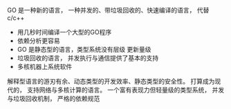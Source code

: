 [](https://github.com/astaxie/build-web-application-with-golang/blob/master/zh/01.0.md)
GO 是一种新的语言， 一种并发的、带垃圾回收的、快速编译的语言， 代替c/c++
- 用几秒时间编译一个大型的GO程序
- 依赖分析更容易
- GO 是静态型的语言，类型系统没有层级 更新量级
- 垃圾回收的语言， 并发执行与通信提供了基本的支持
- 多核机器上系统软件

解释型语言的游刃有余、动态类型的开发效率、静态类型的安全性。
打算成为现代的， 支持网络与多核计算的语言。 
一个富有表现力但轻量级的类型系统， 并发与垃圾回收机制， 严格的依赖规范
